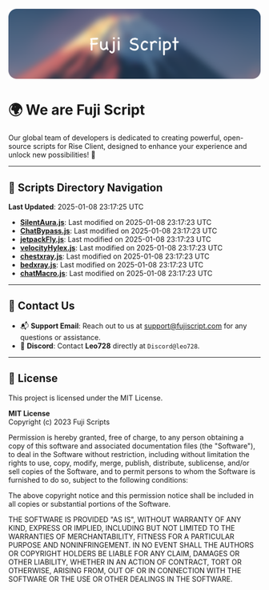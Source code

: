 ![Banner](.github/b.webp)

# 🌍 **We are Fuji Script**

Our global team of developers is dedicated to creating powerful, open-source scripts for Rise Client, designed to enhance your experience and unlock new possibilities! 🌟

---
<!-- SCRIPTS_NAVIGATION_START -->
## 📂 **Scripts Directory Navigation**

**Last Updated**: 2025-01-08 23:17:25 UTC

- **[SilentAura.js](scripts/SilentAura.js)**: Last modified on 2025-01-08 23:17:23 UTC
- **[ChatBypass.js](scripts/ChatBypass.js)**: Last modified on 2025-01-08 23:17:23 UTC
- **[jetpackFly.js](scripts/jetpackFly.js)**: Last modified on 2025-01-08 23:17:23 UTC
- **[velocityHylex.js](scripts/velocityHylex.js)**: Last modified on 2025-01-08 23:17:23 UTC
- **[chestxray.js](scripts/chestxray.js)**: Last modified on 2025-01-08 23:17:23 UTC
- **[bedxray.js](scripts/bedxray.js)**: Last modified on 2025-01-08 23:17:23 UTC
- **[chatMacro.js](scripts/chatMacro.js)**: Last modified on 2025-01-08 23:17:23 UTC

<!-- SCRIPTS_NAVIGATION_END -->

---

## 💬 **Contact Us**  
- 📬 **Support Email**: Reach out to us at [support@fujiscript.com](mailto:support@fujiscript.com) for any questions or assistance.  
- 💬 **Discord**: Contact **Leo728** directly at `Discord@leo728`.

---

## 📜 **License**

This project is licensed under the MIT License.  

**MIT License**  
Copyright (c) 2023 Fuji Scripts  

Permission is hereby granted, free of charge, to any person obtaining a copy of this software and associated documentation files (the "Software"), to deal in the Software without restriction, including without limitation the rights to use, copy, modify, merge, publish, distribute, sublicense, and/or sell copies of the Software, and to permit persons to whom the Software is furnished to do so, subject to the following conditions:  

The above copyright notice and this permission notice shall be included in all copies or substantial portions of the Software.  

THE SOFTWARE IS PROVIDED "AS IS", WITHOUT WARRANTY OF ANY KIND, EXPRESS OR IMPLIED, INCLUDING BUT NOT LIMITED TO THE WARRANTIES OF MERCHANTABILITY, FITNESS FOR A PARTICULAR PURPOSE AND NONINFRINGEMENT. IN NO EVENT SHALL THE AUTHORS OR COPYRIGHT HOLDERS BE LIABLE FOR ANY CLAIM, DAMAGES OR OTHER LIABILITY, WHETHER IN AN ACTION OF CONTRACT, TORT OR OTHERWISE, ARISING FROM, OUT OF OR IN CONNECTION WITH THE SOFTWARE OR THE USE OR OTHER DEALINGS IN THE SOFTWARE.  
